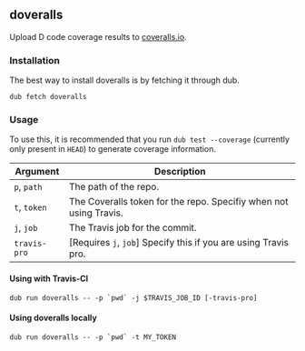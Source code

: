 ## doveralls

Upload D code coverage results to [coveralls.io](https://coveralls.io/).

### Installation

The best way to install doveralls is by fetching it through dub.
```
dub fetch doveralls
```

### Usage

To use this, it is recommended that you run `dub test --coverage` (currently only present in `HEAD`)
to generate coverage information.

| Argument     | Description                                                       |
|--------------|-------------------------------------------------------------------|
| `p`, `path`  | The path of the repo.                                             |
| `t`, `token` | The Coveralls token for the repo. Specifiy when not using Travis. |
| `j`, `job`   | The Travis job for the commit.                                    |
| `travis-pro` | [Requires `j`, `job`] Specify this if you are using Travis pro.      |

#### Using with Travis-CI

```
dub run doveralls -- -p `pwd` -j $TRAVIS_JOB_ID [-travis-pro]
```
#### Using doveralls locally

```
dub run doveralls -- -p `pwd` -t MY_TOKEN
```
